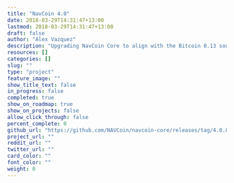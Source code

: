 ```yaml
---
title: "NavCoin 4.0"
date: 2018-03-29T14:31:47+13:00
lastmod: 2018-03-29T14:31:47+13:00
draft: false
author: "Alex Vazquez"
description: "Upgrading NavCoin Core to align with the Bitcoin 0.13 source code to increase NavCoin’s stability, functionality and the ability to integrate with other software including the Insight API and deployment of Segregated Witness."
resources: []
categories: []
slug: ""
type: "project"
feature_image: ""
show_title_text: false
in_progress: false
completed: true
show_on_roadmap: true
show_on_projects: false
allow_click_through: false
percent_complete: 0
github_url: "https://github.com/NAVCoin/navcoin-core/releases/tag/4.0.0"
project_url: ""
reddit_url: ""
twitter_url: ""
card_color: ""
font_color: ""
weight: 0
---
```

